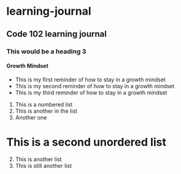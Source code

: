 # learning-journal
## Code 102 learning journal
### This would be a heading 3

#### Growth Mindset
- This is my first reminder of how to stay in a growth mindset
- This is my second reminder of how to stay in a growth mindset
- This is my third reminder of how to stay in a growth mindset

1. This is a numbered list
1. This is another in the list
1. Another one

# This is a second unordered list
2. This is another list
2. This is still another list
